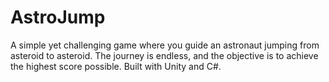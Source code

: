 # AstroJump
A simple yet challenging game where you guide an astronaut jumping from asteroid to asteroid. The journey is endless, and the objective is to achieve the highest score possible. Built with Unity and C#.
